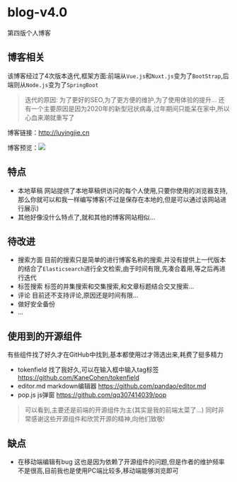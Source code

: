 # blog-v4.0
第四版个人博客

## 博客相关
该博客经过了4次版本迭代,框架方面:前端从`Vue.js`和`Nuxt.js`变为了`BootStrap`,后端则从`Node.js`变为了`SpringBoot`
> 迭代的原因: 为了更好的SEO,为了更方便的维护,为了使用体验的提升...
还有一个主要原因是因为2020年的新型冠状病毒,过年期间只能呆在家中,所以心血来潮就重写了

博客链接：http://luyingjie.cn

博客预览：![](http://luyingjie.cn/博客预览.png)


## 特点
- 本地草稿
	网站提供了本地草稿供访问的每个人使用,只要你使用的浏览器支持,那么你就可以和我一样编写博客(不过是保存在本地的,但是可以通过该网站进行展示)
- 其他好像没什么特点了,就和其他的博客网站相似...

## 待改进
- 搜索方面
	目前的搜索只是简单的进行博客名称的搜索,并没有提供上一代版本的结合了`Elasticsearch`进行全文检索,由于时间有限,先凑合着用,等之后再进行迭代
- 标签搜索
	标签的并集搜索和交集搜索,和文章标题结合交叉搜索...
- 评论
	目前还不支持评论,原因还是时间有限...
- 做好安全备份
- ...

## 使用到的开源组件
有些组件找了好久才在GitHub中找到,基本都使用过才筛选出来,耗费了挺多精力
- tokenfield
	找了我好久,可以在输入框中输入tag标签
	https://github.com/KaneCohen/tokenfield
- editor.md
	markdown编辑器
	https://github.com/pandao/editor.md
- pop.js
	js弹窗
	https://github.com/qq307414039/pop

> 可以看到,主要还是前端的开源组件为主(其实是我的前端太菜了...)
> 同时非常感谢这些开源组件和欣赏开源的精神,向他们致敬!

## 缺点
- 在移动端编辑有bug
	这也是因为依赖了开源组件的问题,但是作者的维护频率不是很高,目前我也是使用PC端比较多,移动端能够浏览即可





